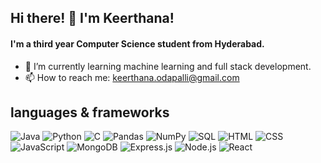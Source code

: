 ## Hi there! 👋 I'm Keerthana!
<!--
**keerthana-odapalli/keerthana-odapalli** is a ✨ _special_ ✨ repository because its `README.md` (this file) appears on your GitHub profile.

Here are some ideas to get you started:

- 🔭 I’m currently working on ...


- 🌱 I’m currently learning ...
- 👯 I’m looking to collaborate on ...
- 🤔 I’m looking for help with ...
- 💬 Ask me about ...
- 📫 How to reach me: ...
- 😄 Pronouns: ...
- ⚡ Fun fact: ...
-->
#### I'm a third year Computer Science student from Hyderabad.
- 🌱 I’m currently learning machine learning and full stack development.
- 📫 How to reach me: keerthana.odapalli@gmail.com

## languages & frameworks
<p>
<img src="https://img.shields.io/badge/-Java-007396?logo=java&style=for-the-badge&logoColor=white" alt="Java">
<img src="https://img.shields.io/badge/-Python-007396?logo=python&style=for-the-badge&logoColor=white" alt="Python">
<img src="https://img.shields.io/badge/-C-00599C?logo=c&style=for-the-badge&logoColor=white" alt="C">
<img src="https://img.shields.io/badge/-Pandas-150458?logo=pandas&style=for-the-badge&logoColor=white" alt="Pandas">
<img src="https://img.shields.io/badge/-NumPy-013243?logo=numpy&style=for-the-badge&logoColor=white" alt="NumPy">
<img src="https://img.shields.io/badge/-SQL-4479A1?logo=postgresql&style=for-the-badge&logoColor=white" alt="SQL">
<img src="https://img.shields.io/badge/-HTML-E34F26?logo=html5&style=for-the-badge&logoColor=white" alt="HTML">
<img src="https://img.shields.io/badge/-CSS-1572B6?logo=css3&style=for-the-badge&logoColor=white" alt="CSS">
<img src="https://img.shields.io/badge/-JavaScript-F7DF1E?logo=javascript&style=for-the-badge&logoColor=black" alt="JavaScript">
<img src="https://img.shields.io/badge/-MongoDB-47A248?logo=mongodb&style=for-the-badge&logoColor=white" alt="MongoDB">
<img src="https://img.shields.io/badge/-Express.js-000000?logo=express&style=for-the-badge&logoColor=white" alt="Express.js">
<img src="https://img.shields.io/badge/-Node.js-339933?logo=nodedotjs&style=for-the-badge&logoColor=white" alt="Node.js">
<img src="https://img.shields.io/badge/-React-61DAFB?logo=react&style=for-the-badge&logoColor=white" alt="React">
</p>


